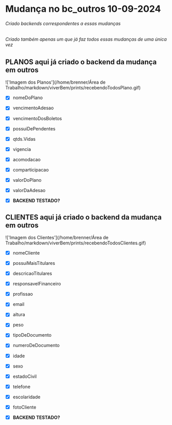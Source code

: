 # Mudança no bc_outros 10-09-2024
###### Criado backends correspondentes a essas mudanças
###### Criado também apenas um que já faz todos essas mudanças de uma única vez

## PLANOS aqui já criado o backend da mudança em outros



!['Imagem dos Planos'](/home/brenner/Área de Trabalho/markdown/viverBem/prints/recebendoTodosPlano.gif)



- [x] nomeDoPlano
- [x] vencimentoAdesao
- [x] vencimentoDosBoletos
- [x] possuiDePendentes
- [x] qtds.Vidas
- [x] vigencia
- [x] acomodacao
- [x] comparticipacao
- [x] valorDoPlano
- [x] valorDaAdesao

- [x] **BACKEND TESTADO?**

## CLIENTES aqui já criado o backend da mudança em outros



!['Imagem dos Clientes'](/home/brenner/Área de Trabalho/markdown/viverBem/prints/recebendoTodosClientes.gif)



- [x] nomeCliente

- [x] possuiMaisTitulares

- [x] descricaoTitulares

- [x] responsavelFinanceiro

- [x] profissao

- [x] email

- [x] altura

- [x] peso

- [x] tipoDeDocumento

- [x] numeroDeDocumento

- [x] idade

- [x] sexo

- [x] estadoCivil

- [x] telefone

- [x] escolaridade

- [x] fotoCliente

- [x] **BACKEND TESTADO?**

  
